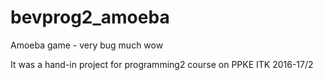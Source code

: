 # bevprog2_amoeba
Amoeba game - very bug much wow

It was a hand-in project for programming2 course on PPKE ITK 2016-17/2
